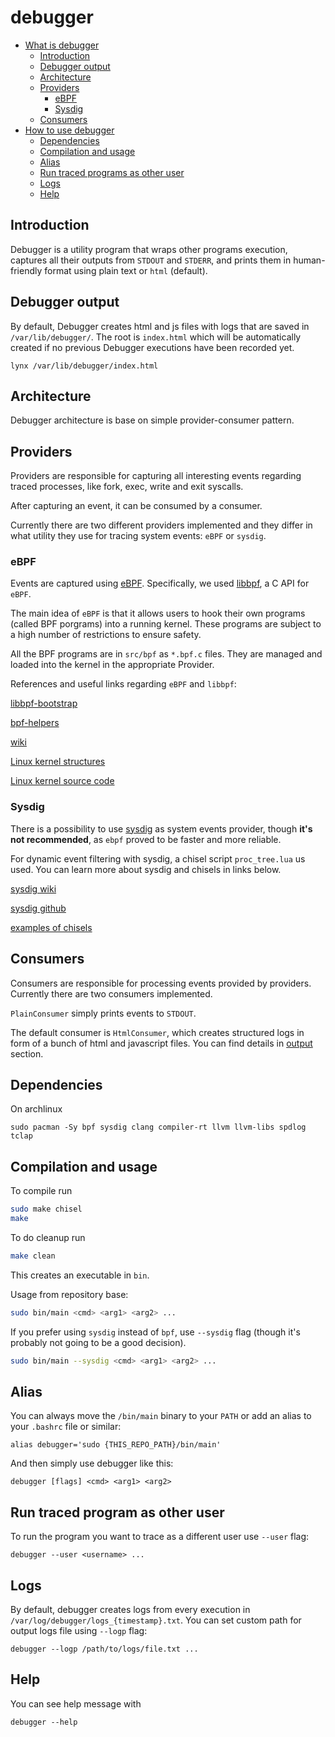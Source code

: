 # debugger

- [What is debugger](#introduction)
  - [Introduction](#introduction)
  - [Debugger output](#debugger-output)
  - [Architecture](#architecture)
  - [Providers](#providers)
    - [eBPF](#ebpf)
    - [Sysdig](#sysdig)
  - [Consumers](#consumers)
- [How to use debugger](#dependencies)
  - [Dependencies](#dependencies)
  - [Compilation and usage](#compilation-and-usage)
  - [Alias](#alias)
  - [Run traced programs as other user](#run-traced-program-as-other-user)
  - [Logs](#logs)
  - [Help](#help)

## Introduction

Debugger is a utility program that wraps other programs execution, captures all their outputs from `STDOUT` and `STDERR`, and prints them in human-friendly format using plain text or `html` (default).

## Debugger output

By default, Debugger creates html and js files with logs that are saved in `/var/lib/debugger/`. The root is `index.html` which will be automatically created if no previous Debugger executions have been recorded yet.

```
lynx /var/lib/debugger/index.html
```

## Architecture

Debugger architecture is base on simple provider-consumer pattern.

## Providers

Providers are responsible for capturing all interesting events regarding traced processes, like fork, exec, write and exit syscalls. 

After capturing an event, it can be consumed by a consumer.

Currently there are two different providers implemented and they differ in what utility they use for tracing system events: `eBPF` or `sysdig`.

### eBPF

Events are captured using [eBPF](https://ebpf.io/). Specifically, we used [libbpf](https://github.com/libbpf/libbpf), a C API for `eBPF`.

The main idea of `eBPF` is that it allows users to hook their own programs (called BPF porgrams) into a running kernel. These programs are subject to a high number of restrictions to ensure safety.

All the BPF programs are in `src/bpf` as `*.bpf.c` files. They are managed and loaded into the kernel in the appropriate Provider.

References and useful links regarding `eBPF` and `libbpf`:

[libbpf-bootstrap](https://github.com/libbpf/libbpf-bootstrap)

[bpf-helpers](https://man7.org/linux/man-pages/man7/bpf-helpers.7.html)

[wiki](https://ebpf.io/what-is-ebpf)

[Linux kernel structures](https://docs.huihoo.com/doxygen/linux/kernel/3.7/structtask__struct.html)

[Linux kernel source code](https://elixir.bootlin.com/linux/latest/source)

### Sysdig

There is a possibility to use [sysdig](https://sysdig.com/) as system events provider, though **it's not recommended**, as `ebpf` proved to be faster and more reliable.

For dynamic event filtering with sysdig, a chisel script `proc_tree.lua` us used. You can learn more about sysdig and chisels in links below.

[sysdig wiki](https://github.com/annulen/sysdig-wiki)

[sysdig github](https://github.com/draios/sysdig)

[examples of chisels](https://github.com/draios/sysdig/tree/dev/userspace/sysdig/chisels)

## Consumers

Consumers are responsible for processing events provided by providers. Currently there are two consumers implemented. 

`PlainConsumer` simply prints events to `STDOUT`. 

The default consumer is `HtmlConsumer`, which creates structured logs in form of a bunch of html and javascript files. You can find details in [output](#debugger-output) section.

## Dependencies

On archlinux

```
sudo pacman -Sy bpf sysdig clang compiler-rt llvm llvm-libs spdlog tclap
```

## Compilation and usage

To compile run 

```bash
sudo make chisel
make
```

To do cleanup run

```bash
make clean
```

This creates an executable in `bin`.

Usage from repository base:

```bash
sudo bin/main <cmd> <arg1> <arg2> ...
```

If you prefer using `sysdig` instead of `bpf`, use `--sysdig` flag (though it's probably not going to be a good decision).

```bash
sudo bin/main --sysdig <cmd> <arg1> <arg2> ...
```

## Alias

You can always move the `/bin/main` binary to your `PATH` or add an alias to your `.bashrc` file or similar:

```
alias debugger='sudo {THIS_REPO_PATH}/bin/main'
```

And then simply use debugger like this:

```
debugger [flags] <cmd> <arg1> <arg2>
```

## Run traced program as other user

To run the program you want to trace as a different user use `--user` flag:

```
debugger --user <username> ...
```

## Logs

By default, debugger creates logs from every execution in `/var/log/debugger/logs_{timestamp}.txt`. You can set custom path for output logs file using `--logp` flag:

```
debugger --logp /path/to/logs/file.txt ...
```

## Help

You can see help message with

```
debugger --help
```
